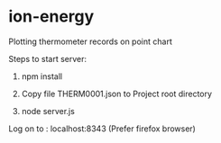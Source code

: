# ion-energy
Plotting thermometer records on point chart

Steps to start server:
1. npm install

2. Copy file THERM0001.json to Project root directory

3. node server.js


Log on to : localhost:8343
(Prefer firefox browser)

